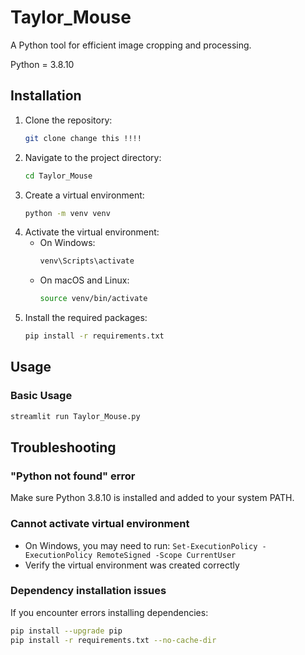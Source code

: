 # Taylor_Mouse

A Python tool for efficient image cropping and processing.

Python = 3.8.10

## Installation
1. Clone the repository:
   ```bash
   git clone change this !!!!
   ```
2. Navigate to the project directory:
   ```bash
   cd Taylor_Mouse
   ```
3. Create a virtual environment:
   ```bash
   python -m venv venv
   ```
4. Activate the virtual environment:
   - On Windows:
     ```bash
     venv\Scripts\activate
     ```
   - On macOS and Linux:
     ```bash
     source venv/bin/activate
     ```
5. Install the required packages:
   ```bash
   pip install -r requirements.txt
   ```

## Usage

### Basic Usage
```bash
streamlit run Taylor_Mouse.py
```

## Troubleshooting

### "Python not found" error
Make sure Python 3.8.10 is installed and added to your system PATH.

### Cannot activate virtual environment
- On Windows, you may need to run: `Set-ExecutionPolicy -ExecutionPolicy RemoteSigned -Scope CurrentUser`
- Verify the virtual environment was created correctly

### Dependency installation issues
If you encounter errors installing dependencies:
```bash
pip install --upgrade pip
pip install -r requirements.txt --no-cache-dir
```